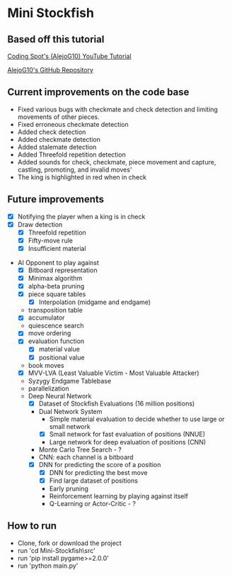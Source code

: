 # Mini Stockfish

## Based off this tutorial
[Coding Spot's (AlejoG10) YouTube Tutorial](https://www.youtube.com/watch?v=OpL0Gcfn4B4)


[AlejoG10's GitHub Repository](https://github.com/AlejoG10/python-chess-ai-yt)

## Current improvements on the code base
- Fixed various bugs with checkmate and check detection and limiting movements of other pieces.
- Fixed erroneous checkmate detection
- Added check detection
- Added checkmate detection
- Added stalemate detection
- Added Threefold repetition detection
- Added sounds for check, checkmate, piece movement and capture, castling, promoting, and invalid moves'
- The king is highlighted in red when in check

## Future improvements
- [x] Notifying the player when a king is in check
- [x] Draw detection
  - [x] Threefold repetition
  - [x] Fifty-move rule
  - [x] Insufficient material
- AI Opponent to play against
  - [x] Bitboard representation
  - [x] Minimax algorithm
  - [x] alpha-beta pruning
  - [x] piece square tables
    - [x] Interpolation (midgame and endgame)
  - transposition table
  - [x] accumulator
  - quiescence search
  - [x] move ordering
  - [x] evaluation function
    - [x] material value
    - [x] positional value
  - book moves
  - [x] MVV-LVA (Least Valuable Victim - Most Valuable Attacker)
  - Syzygy Endgame Tablebase
  - parallelization
  - Deep Neural Network
    - [x] Dataset of Stockfish Evaluations (16 million positions)
    - Dual Network System
      - Simple material evaluation to decide whether to use large or small network
      - [x] Small network for fast evaluation of positions (NNUE)
      - Large network for deep evaluation of positions (CNN)
    - Monte Carlo Tree Search - ?
    - CNN: each channel is a bitboard
    - [x] DNN for predicting the score of a position
      - [x] DNN for predicting the best move
      - [x] Find large dataset of positions
      - Early pruning
      - Reinforcement learning by playing against itself
      - Q-Learning or Actor-Critic - ?

## How to run
- Clone, fork or download the project
- run 'cd Mini-Stockfish\src'
- run 'pip install pygame>=2.0.0'
- run 'python main.py'